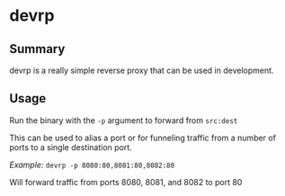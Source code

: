 # devrp #

## Summary ##
devrp is a really simple reverse proxy that can be used in development. 

## Usage ##
Run the binary with the `-p` argument to forward from `src:dest` 

This can be used to alias a port or for funneling traffic from a number of ports to a single destination port.

*Example:* `devrp -p 8080:80,8081:80,8082:80`

Will forward traffic from ports 8080, 8081, and 8082 to port 80
